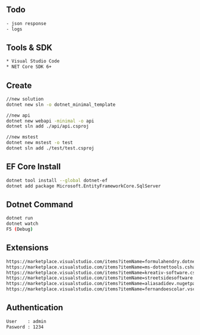 ## Todo

```bash
- json response
- logs
```

## Tools & SDK

```bash
* Visual Studio Code
* NET Core SDK 6+
```

## Create

```bash
//new solution
dotnet new sln -o dotnet_minimal_template

//new api
dotnet new webapi -minimal -o api
dotnet sln add ./api/api.csproj

//new mstest
dotnet new mstest -o test
dotnet sln add ./test/test.csproj
```

## EF Core Install

```bash
dotnet tool install --global dotnet-ef
dotnet add package Microsoft.EntityFrameworkCore.SqlServer
```

## Dotnet Command

```bash
dotnet run
dotnet watch
F5 (Debug)
```

## Extensions

```bash
https://marketplace.visualstudio.com/items?itemName=formulahendry.dotnet
https://marketplace.visualstudio.com/items?itemName=ms-dotnettools.csharp
https://marketplace.visualstudio.com/items?itemName=kreativ-software.csharpextensions
https://marketplace.visualstudio.com/items?itemName=streetsidesoftware.code-spell-checker
https://marketplace.visualstudio.com/items?itemName=aliasadidev.nugetpackagemanagergui
https://marketplace.visualstudio.com/items?itemName=fernandoescolar.vscode-solution-explorer
```

## Authentication
```bash
User    : admin
Pasword : 1234
```

